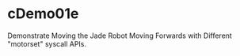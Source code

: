 cDemo01e
========

Demonstrate Moving the Jade Robot Moving Forwards with Different "motorset" syscall APIs.  
